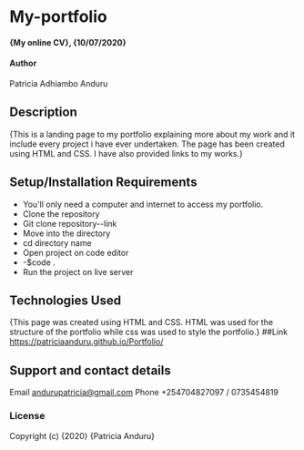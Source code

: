 # My-portfolio
#### {My online CV}, {10/07/2020}
#### Author 
Patricia Adhiambo Anduru
## Description
{This is a landing page to my portfolio explaining more about my work and it include every project i have ever undertaken. The page has been created using HTML and CSS. I have also provided links to my works.}
## Setup/Installation Requirements
* You'll only need a computer and internet to access my portfolio.
* Clone the repository
* Git clone repository--link
* Move into the directory
* cd directory name
* Open project on code editor
 * -$code .
* Run the project on live server
## Technologies Used
{This page was created using HTML and CSS. HTML was used for the structure of the portfolio while css was used to style the portfolio.}
##Link
https://patriciaanduru.github.io/Portfolio/
## Support and contact details
Email andurupatricia@gmail.com 
Phone +254704827097 /  0735454819
### License
Copyright (c) {2020} {Patricia Anduru}
